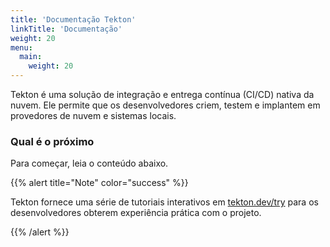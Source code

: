 ```yaml
---
title: 'Documentação Tekton'
linkTitle: 'Documentação'
weight: 20
menu:
  main:
    weight: 20
---
```


Tekton é uma solução de integração e entrega contínua (CI/CD) nativa da
nuvem. Ele permite que os desenvolvedores criem, testem e implantem em
provedores de nuvem e sistemas locais.

### Qual é o próximo

Para começar, leia o conteúdo abaixo.

{{% alert title="Note" color="success" %}}

Tekton fornece uma série de tutoriais interativos em [tekton.dev/try](/try)
para os desenvolvedores obterem experiência prática com o projeto.

{{% /alert %}}
